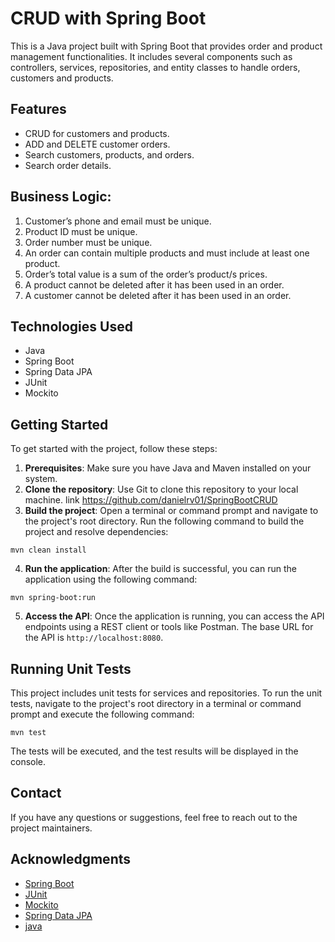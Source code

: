 # CRUD with Spring Boot

This is a Java project built with Spring Boot that provides order and product management functionalities. 
It includes several components such as controllers, services, repositories, and entity classes to handle orders, customers and products.

## Features

- CRUD for customers and products.
- ADD and DELETE customer orders.
- Search customers, products, and orders.
- Search order details.

## Business Logic:

1. Customer’s phone and email must be unique.
2. Product ID must be unique.
3. Order number must be unique.
4. An order can contain multiple products and must include at least one product.
5. Order’s total value is a sum of the order’s product/s prices.
6. A product cannot be deleted after it has been used in an order.
7. A customer cannot be deleted after it has been used in an order.

## Technologies Used

- Java
- Spring Boot
- Spring Data JPA
- JUnit
- Mockito

## Getting Started

To get started with the project, follow these steps:

1. **Prerequisites**: Make sure you have Java and Maven installed on your system.
2. **Clone the repository**: Use Git to clone this repository to your local machine. link https://github.com/danielrv01/SpringBootCRUD
3. **Build the project**: Open a terminal or command prompt and navigate to the project's root directory. Run the following command to build the project and resolve dependencies:

```shell
mvn clean install
```

4. **Run the application**: After the build is successful, you can run the application using the following command:

```shell
mvn spring-boot:run
```

5. **Access the API**: Once the application is running, you can access the API endpoints using a REST client or tools like Postman. The base URL for the API is `http://localhost:8080`.

## Running Unit Tests

This project includes unit tests for services and repositories. To run the unit tests, navigate to the project's root directory in a terminal or command prompt and execute the following command:

```shell
mvn test
```

The tests will be executed, and the test results will be displayed in the console.


## Contact

If you have any questions or suggestions, feel free to reach out to the project maintainers.

## Acknowledgments

- [Spring Boot](https://spring.io/projects/spring-boot)
- [JUnit](https://junit.org/)
- [Mockito](https://site.mockito.org/)
- [Spring Data JPA](https://spring.io/projects/spring-data-jpa)
- [java](https://dev.java/)